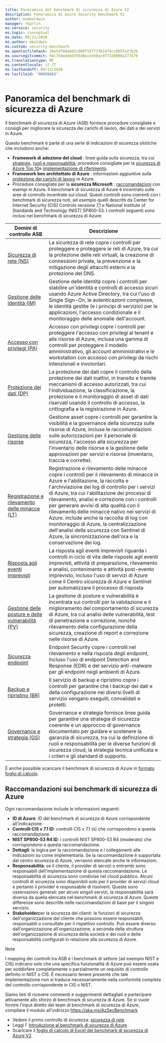 ```yaml
---
title: Panoramica del benchmark di sicurezza di Azure V2
description: Panoramica di Azure Security benchmark V2
author: msmbaldwin
manager: rkarlin
ms.service: security
ms.topic: conceptual
ms.date: 09/11/2020
ms.author: mbaldwin
ms.custom: security-benchmark
ms.openlocfilehash: 2be5df88a665c800f55f773b2470cc095fa27b2b
ms.sourcegitcommit: 94c750edd4d755d6ecee50ac977328098a277479
ms.translationtype: MT
ms.contentlocale: it-IT
ms.lasthandoff: 09/13/2020
ms.locfileid: "90058683"
---
```

# <a name="overview-of-the-azure-security-benchmark"></a>Panoramica del benchmark di sicurezza di Azure

Il benchmark di sicurezza di Azure (ASB) fornisce procedure consigliate e consigli per migliorare la sicurezza dei carichi di lavoro, dei dati e dei servizi in Azure.

Questo benchmark è parte di una serie di indicazioni di sicurezza olistiche che includono anche:

- **Framework di adozione del cloud** : linee guida sulla sicurezza, tra cui [strategie](/azure/cloud-adoption-framework/strategy/define-security-strategy), [ruoli e responsabilità](/azure/cloud-adoption-framework/organize/cloud-security), procedure consigliate per la [sicurezza di Azure Top 10](/azure/cloud-adoption-framework/get-started/security#step-1-establish-essential-security-practices)e [implementazione di riferimento](/azure/cloud-adoption-framework/ready/enterprise-scale/).
- **Framework ben architettato di Azure** : informazioni aggiuntive sulla [protezione dei carichi di lavoro](https://docs.microsoft.com/assessments/?mode=pre-assessment&session=local) in Azure.
- Procedure consigliate per la **sicurezza Microsoft** : [raccomandazioni](/security/compass/microsoft-security-compass-introduction) con esempi in Azure.
 Il benchmark di sicurezza di Azure è incentrato sulle aree di controllo incentrate sul cloud. Questi controlli sono coerenti con i benchmark di sicurezza noti, ad esempio quelli descritti da Center for Internet Security (CIS) Controls versione 7,1 e National Institute of Standards and Technology (NIST) SP800-53.
I controlli seguenti sono inclusi nel benchmark di sicurezza di Azure:

| Domini di controllo ASB | Descrizione 
|--|--|
| [Sicurezza di rete (NS)](security-controls-v2-network-security.md) | La sicurezza di rete copre i controlli per proteggere e proteggere le reti di Azure, tra cui la protezione delle reti virtuali, la creazione di connessioni private, la prevenzione e la mitigazione degli attacchi esterni e la protezione del DNS. |
| [Gestione delle identità (IM)](security-controls-v2-identity-management.md) | Gestione delle identità copre i controlli per stabilire un'identità e controlli di accesso sicuri usando Azure Active Directory, tra cui l'uso di Single Sign-On, le autenticazioni complesse, le identità gestite (e i principi di servizio) per le applicazioni, l'accesso condizionale e il monitoraggio delle anomalie dell'account. |
| [Accesso con privilegi (PA)](security-controls-v2-privileged-access.md) | Accesso con privilegi copre i controlli per proteggere l'accesso con privilegi al tenant e alle risorse di Azure, inclusa una gamma di controlli per proteggere il modello amministrativo, gli account amministrativi e le workstation con accesso con privilegi da rischi intenzionali e involontari. |
| [Protezione dei dati (DP)](security-controls-v2-data-protection.md) | La protezione dei dati copre il controllo della protezione dei dati inattivi, in transito e tramite meccanismi di accesso autorizzati, tra cui l'individuazione, la classificazione, la protezione e il monitoraggio di asset di dati riservati usando il controllo di accesso, la crittografia e la registrazione in Azure. |
| [Gestione delle risorse](security-controls-v2-asset-management.md) | Gestione asset copre i controlli per garantire la visibilità e la governance della sicurezza sulle risorse di Azure, incluse le raccomandazioni sulle autorizzazioni per il personale di sicurezza, l'accesso alla sicurezza per l'inventario delle risorse e la gestione delle approvazioni per servizi e risorse (inventario, traccia e corrette). |
| [Registrazione e rilevamento delle minacce (LT)](security-controls-v2-logging-threat-detection.md) | Registrazione e rilevamento delle minacce copre i controlli per il rilevamento di minacce in Azure e l'abilitazione, la raccolta e l'archiviazione dei log di controllo per i servizi di Azure, tra cui l'abilitazione dei processi di rilevamento, analisi e correzione con i controlli per generare avvisi di alta qualità con il rilevamento delle minacce nativo nei servizi di Azure. include anche la raccolta di log con monitoraggio di Azure, la centralizzazione dell'analisi della sicurezza con Sentinel di Azure, la sincronizzazione dell'ora e la conservazione dei log. |
| [Risposta agli eventi imprevisti](security-controls-v2-incident-response.md) | La risposta agli eventi imprevisti riguarda i controlli in ciclo di vita delle risposte agli eventi imprevisti, attività di preparazione, rilevamento e analisi, contenimento e attività post-evento imprevisto, incluso l'uso di servizi di Azure come il Centro sicurezza di Azure e Sentinel per automatizzare il processo di risposta |
| [Gestione delle posture e delle vulnerabilità (PV)](security-controls-v2-posture-vulnerability-management.md) | La gestione di posture e vulnerabilità è incentrata sui controlli per la valutazione e il miglioramento del comportamento di sicurezza di Azure, tra cui analisi delle vulnerabilità, test di penetrazione e correzione, nonché rilevamento della configurazione della sicurezza, creazione di report e correzione nelle risorse di Azure. |
| [Sicurezza endpoint](security-controls-v2-endpoint-security.md) | Endpoint Security copre i controlli nel rilevamento e nella risposta degli endpoint, incluso l'uso di endpoint Detection and Response (EDR) e del servizio anti-malware per gli endpoint negli ambienti di Azure. |
| [Backup e ripristino (BR)](security-controls-v2-backup-recovery.md) | Il servizio di backup e ripristino copre i controlli per garantire che i backup dei dati e della configurazione nei diversi livelli di servizio vengano eseguiti, convalidati e protetti. |
| [Governance e strategia (GS)](security-controls-v2-governance-strategy.md) | Governance e strategia fornisce linee guida per garantire una strategia di sicurezza coerente e un approccio di governance documentato per guidare e sostenere la garanzia di sicurezza, tra cui la definizione di ruoli e responsabilità per le diverse funzioni di sicurezza cloud, la strategia tecnica unificata e i criteri e gli standard di supporto. |

È anche possibile scaricare il benchmark di sicurezza di Azure in [formato foglio di calcolo](https://github.com/MicrosoftDocs/SecurityBenchmarks/tree/master/Azure%20Security%20Benchmark).

## <a name="azure-security-benchmark-recommendations"></a>Raccomandazioni sui benchmark di sicurezza di Azure

Ogni raccomandazione include le informazioni seguenti:

- **ID di Azure**: ID del benchmark di sicurezza di Azure corrispondente all'indicazione.
- **Controlli CIS v 7.1 ID**: controlli CIS v 7.1 (s) che corrispondono a questa raccomandazione.
- **NIST SP800-53 R4 ID**: i controlli NIST SP800-53 R4 (moderato) che corrispondono a questa raccomandazione.
- **Dettagli**: la logica per la raccomandazione e i collegamenti alle indicazioni su come implementarla. Se la raccomandazione è supportata dal centro sicurezza di Azure, verranno elencate anche le informazioni.
- **Responsabilità**: se il cliente, il provider di servizi o entrambi sono responsabili dell'implementazione di questa raccomandazione. Le responsabilità di sicurezza sono condivise nel cloud pubblico. Alcuni controlli di sicurezza sono disponibili solo per il provider di servizi cloud e pertanto il provider è responsabile di risolverli. Queste sono osservazioni generali: per alcuni singoli servizi, la responsabilità sarà diversa da quella elencata nel benchmark di sicurezza di Azure. Queste differenze sono descritte nelle raccomandazioni di base per il singolo servizio.
- **Stakeholder**per la sicurezza dei clienti: le funzioni di sicurezza dell'organizzazione del cliente che possono essere responsabili, responsabili o consultate per il rispettivo controllo. Può essere diverso dall'organizzazione all'organizzazione, a seconda della struttura dell'organizzazione di sicurezza della società e dei ruoli e delle responsabilità configurati in relazione alla sicurezza di Azure.

> [!NOTE]
> I mapping dei controlli tra ASB e i benchmark di settore (ad esempio NIST e CIS) indicano solo che una specifica funzionalità di Azure può essere usata per soddisfare completamente o parzialmente un requisito di controllo definito in NIST o CIS. È necessario tenere presente che tale implementazione non si traduce necessariamente nella conformità completa del controllo corrispondente in CIS o NIST.

Siamo lieti di ricevere commenti e suggerimenti dettagliati e partecipare attivamente allo sforzo di benchmark di sicurezza di Azure. Se si vuole fornire l'input diretto del team di benchmark di sicurezza di Azure, compilare il modulo all'indirizzo https://aka.ms/AzSecBenchmark


- Vedere il primo controllo di sicurezza: [sicurezza di rete](security-control-network-security.md)
- Leggi l' [Introduzione al benchmark di sicurezza di Azure](introduction.md)
- Scaricare il [foglio di calcolo di Excel del benchmark di sicurezza di Azure V2](https://github.com/MicrosoftDocs/SecurityBenchmarks/tree/master/Azure%20Security%20Benchmark)